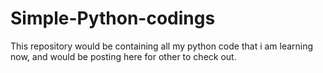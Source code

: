 # Simple-Python-codings
This repository would be containing all my python code that i am learning now, and would be posting here for other to check out. 
